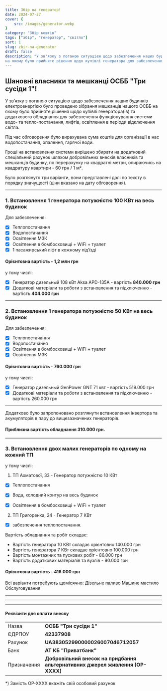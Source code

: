 ```yaml
---
title: Збір на генератор!
date: 2024-07-27
cover: {
    src: /images/generator.webp
}
category: "Збір коштів"
tags: ["збір", "генератор", "світло"]
sort: 1
slug: zbir-na-generator
draft: false
description: "У зв'язку з поганою ситуацією щодо забезпечення наших будинків електроенергією (клята русня) було проведено зібрання мешканців нашого ОСББ 
на якому було прийняте рішення щодо купівлі генератора для забезпечення функціонування системи водо- та тепло-постачання в періоди відключення світла."
---
```


## **Шановні власники та мешканці ОСББ "Три сусіди 1"!**

У зв’язку з поганою ситуацією щодо забезпечення наших будинків електроенергією було проведено зібрання мешканців нашого ОСББ на якому було прийняте рішення щодо купівлі генератора(ів) та додаткового обладнання для забезпечення функціонування системи водо- та тепло-постачання, лифтів, освітлення в періоди відключення світла.

<!-- -->

Під час обговорення було вирахувана сума коштів для організації в нас водопостачання, опалення, гарячої води.

Гроші на встановлення системи вирішено збирати на додатковий спеціальний рахунок шляхом добровільних внесків власників та мешканців будинку,
по перерахунку на квадратні метри, опираючись на квадратуру квартири - 60 грн / 1 м².

Було розглянуто три варіанти, вони представлені далі по тексту в порядку значущості (ціни вказано на дату обговорення).

---

### 1. Встановлення 1 генератора потужністю 100 КВт на весь будинок

Для забезпечення:
+ [x] Теплопостачання
+ [x] Водопостачання
+ [x] Освітлення МЗК
+ [x] Освітлення в бомбосховищі + WiFi + туалет
+ [x] 1 пасажирський ліфт в кожному під’їзді

#### Орієнтовна вартість - 1,2 млн грн

у тому числі:

+ [x] Генератор дизельный 108 кВт Aksa APD-135A - вартість **840.000 грн**
+ [x] Додаткові матеріали та роботи з встановлення та підключенню - вартість **404.000 грн**

---

### 2. Встановлення 1 генератора потужністю 50 КВт на весь будинок

Для забезпечення:
+ [x] Теплопостачання
+ [x] Водопостачання
+ [x] Освітлення в бомбосховищі + WiFi + туалет
+ [x] Освітлення МЗК

#### Орієнтовна вартість - 760.000 грн

у тому числі:

+ [x] Генератор дизельный GenPower GNT 71 квт - вартість 519.000 грн
+ [x] Додаткові матеріали та роботи з встановлення та підключенню - вартість 260.000 грн

---
Додатково було запропоновано розглянути встановлення інвертора та акумуляторів в пару до вищезазначених генераторів.
#### Приблизна вартість обладнання 310.000 грн.
---

### 3. Встановлення двох малих генераторів по одному на кожний ТП

у тому числі:

1) ТП Ахматової, 33 - Генератор потужністю 10 КВт

+ [x] Теплопостачання
+ [x] Вода, холодний контур на весь будинок
+ [x] Освітлення в бомбосховищі + WiFi + туалет


2) ТП Григоренка, 24 - Генератор 7 КВт

+ [x] забезпечення теплопостачання.

Вартість обладнання та робіт складає:

- Вартість генератора 10 КВт складає орієнтовно 140.000 грн
- Вартість генератора 7 КВт складає орієнтовно 100.000 грн
- Вартість монтажних та пускових робіт - 86.000 грн
- Вартість додаткових матеріалів та вузлів - 90.000 грн

#### Орієнтовна вартість - 416.000 грн


Всі варіанти потребують щомісячно:
Дізельне паливо
Машине мастило
Обслуговування

---
---
---

#### Реквізити для оплати внеску

|             || 
|-------------|-------------------------------------------------------------------------------|
| Назва       | **ОСББ "Три сусіди 1"**                                                       |
| ЄДРПОУ      | **42337908**                                                                  |
| Рахунок     | **UA383052990000026007046712057**                                             |
| Банк        | **АТ КБ "Приватбанк"**                                                        | 
| Призначення | **Добровільний внесок на придбання альтернативних джерел живлення (ОР-ХХХХ)** |

*) Замість ОР-ХХХХ вкажіть свій особовий рахунок 